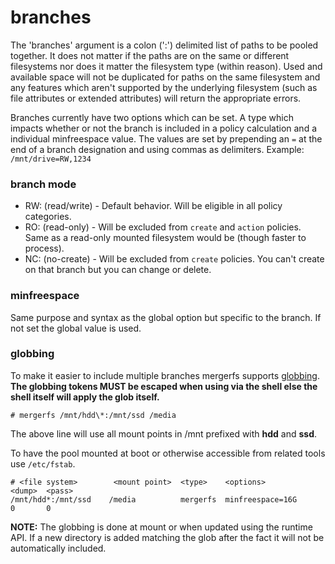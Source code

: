 # branches

The 'branches' argument is a colon (':') delimited list of paths to be
pooled together. It does not matter if the paths are on the same or
different filesystems nor does it matter the filesystem type (within
reason). Used and available space will not be duplicated for paths on
the same filesystem and any features which aren't supported by the
underlying filesystem (such as file attributes or extended attributes)
will return the appropriate errors.

Branches currently have two options which can be set. A type which
impacts whether or not the branch is included in a policy calculation
and a individual minfreespace value. The values are set by prepending
an `=` at the end of a branch designation and using commas as
delimiters. Example: `/mnt/drive=RW,1234`

### branch mode

- RW: (read/write) - Default behavior. Will be eligible in all policy
  categories.
- RO: (read-only) - Will be excluded from `create` and `action`
  policies. Same as a read-only mounted filesystem would be (though
  faster to process).
- NC: (no-create) - Will be excluded from `create` policies. You can't
  create on that branch but you can change or delete.

### minfreespace

Same purpose and syntax as the global option but specific to the
branch. If not set the global value is used.

### globbing

To make it easier to include multiple branches mergerfs supports
[globbing](http://linux.die.net/man/7/glob). **The globbing tokens
MUST be escaped when using via the shell else the shell itself will
apply the glob itself.**

```
# mergerfs /mnt/hdd\*:/mnt/ssd /media
```

The above line will use all mount points in /mnt prefixed with **hdd**
and **ssd**.

To have the pool mounted at boot or otherwise accessible from related
tools use `/etc/fstab`.

```
# <file system>        <mount point>  <type>    <options>             <dump>  <pass>
/mnt/hdd*:/mnt/ssd    /media          mergerfs  minfreespace=16G      0       0
```

**NOTE:** The globbing is done at mount or when updated using the runtime API. If a new directory is added matching the glob after the fact it will not be automatically included.
